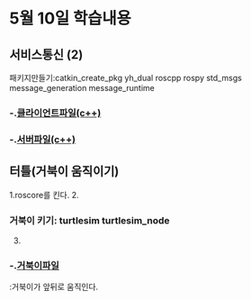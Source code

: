 # 5월 10일 학습내용
## 서비스통신 (2)
패키지만들기:catkin_create_pkg yh_dual roscpp rospy std_msgs message_generation message_runtime

### -.[클라이언트파일(c++)](yh_difference_client.cpp)
### -.[서버파일(c++)](yh_difference_server.cpp)

## 터틀(거북이 움직이기)
1.roscore를 킨다.
2.
### 거북이 키기: turtlesim turtlesim_node
3.
### -.[거북이파일](turtle_patrol.cpp)
:거북이가 앞뒤로 움직인다.

